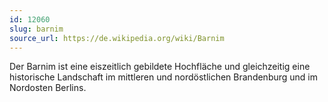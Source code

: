 ```yaml
---
id: 12060
slug: barnim
source_url: https://de.wikipedia.org/wiki/Barnim
---
```


Der Barnim ist eine eiszeitlich gebildete Hochfläche und gleichzeitig eine historische Landschaft im mittleren und nordöstlichen Brandenburg und im Nordosten Berlins.
